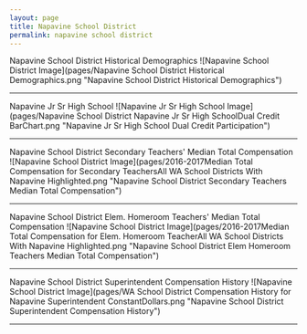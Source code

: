 ```yaml
---
layout: page
title: Napavine School District
permalink: napavine school district
---
```



Napavine School District Historical Demographics
![Napavine School District Image](pages/Napavine School District Historical Demographics.png "Napavine School District Historical Demographics")

___

Napavine Jr Sr High School
![Napavine Jr Sr High School Image](pages/Napavine School District Napavine Jr Sr High SchoolDual Credit BarChart.png "Napavine Jr Sr High School Dual Credit Participation")

___

Napavine School District Secondary Teachers' Median Total Compensation
![Napavine School District Image](pages/2016-2017Median Total Compensation for Secondary TeachersAll WA School Districts With Napavine Highlighted.png "Napavine School District Secondary Teachers Median Total Compensation")

___

Napavine School District Elem. Homeroom Teachers' Median Total Compensation
![Napavine School District Image](pages/2016-2017Median Total Compensation for Elem. Homeroom TeacherAll WA School Districts With Napavine Highlighted.png "Napavine School District Elem Homeroom Teachers Median Total Compensation")

___

Napavine School District Superintendent Compensation History
![Napavine School District Image](pages/WA School District Compensation History for Napavine Superintendent ConstantDollars.png "Napavine School District Superintendent Compensation History")

___

